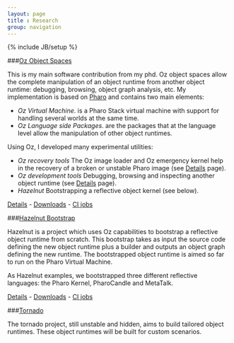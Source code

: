 ```yaml
---
layout: page
title : Research
group: navigation
---
```

{% include JB/setup %}

###[Oz Object Spaces]({{site.url}}/research/oz/)

This is my main software contribution from my phd. Oz object spaces allow the complete manipulation of an object runtime from another object runtime: debugging, browsing, object graph analysis, etc. My implementation is based on [Pharo](http://www.pharo-project.org) and contains two main elements:

- *Oz Virtual Machine*. is a Pharo Stack virtual machine with support for handling several worlds at the same time.
- *Oz Language side Packages*. are the packages that at the language level allow the manipulation of other object runtimes.

Using Oz, I developed many experimental utilities:

- *Oz recovery tools* The Oz image loader and Oz emergency kernel help in the recovery of a broken or unstable Pharo image (see [Details]({{page.path}}/details.html) page).
- *Oz development tools* Debugging, browsing and inspecting another object runtime (see [Details]({{page.path}}/details.html) page).
- *Hazelnut* Bootstrapping a reflective object kernel (see below).

[Details]({{site.url}}/software/oz) - [Downloads]({{site.url}}/software/oz/downloads) - [CI jobs](https://ci.inria.fr/rmod/view/Oz/)

###[Hazelnut Bootstrap]({{site.url}}/research/hazelnut/)

Hazelnut is a project which uses Oz capabilities to bootstrap a reflective object runtime from scratch. This bootstrap takes as input the source code defining the new object runtime plus a builder and outputs an object graph defining the new runtime. The bootstrapped object runtime is aimed so far to run on the Pharo Virtual Machine.

As Hazelnut examples, we bootstrapped three different reflective languages: the Pharo Kernel, PharoCandle and MetaTalk.

[Details]({{site.url}}/software/hazelnut) - [Downloads]({{site.url}}/software/hazelnut/downloads) - [CI jobs](https://ci.inria.fr/rmod/view/Oz/)

###[Tornado]({{site.url}}/research/tornado/)

The tornado project, still unstable and hidden, aims to build tailored object runtimes. These object runtimes will be built for custom scenarios.